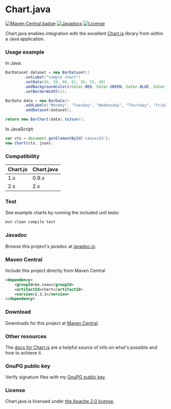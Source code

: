 # Chart.java

[![Maven Central badge](https://maven-badges.herokuapp.com/maven-central/be.ceau/chart/badge.svg)](https://mvnrepository.com/artifact/be.ceau/chart)  [![Javadocs](https://javadoc.io/badge/be.ceau/chart.svg)](https://javadoc.io/doc/be.ceau/chart)  [![License](https://img.shields.io/badge/License-Apache%202.0-blue.svg)](https://www.apache.org/licenses/LICENSE-2.0.txt)

Chart.java enables integration with the excellent [Chart.js](http://www.chartjs.org/) library from within a Java application.

### Usage example

In Java:

```Java
BarDataset dataset = new BarDataset()
		.setLabel("sample chart")
		.setData(65, 59, 80, 81, 56, 55, 40)
		.addBackgroundColors(Color.RED, Color.GREEN, Color.BLUE, Color.YELLOW, Color.ORANGE, Color.GRAY, Color.BLACK)
		.setBorderWidth(2);

BarData data = new BarData()
		.addLabels("Monday", "Tuesday", "Wednesday", "Thursday", "Friday", "Saturday", "Sunday")
		.addDataset(dataset);

return new BarChart(data).toJson();
```

In JavaScript:

```JavaScript
var ctx = document.getElementById('canvasId');
new Chart(ctx, json);
```

### Compatibility

Chart.js | Chart.java
------------ | -------------
1.x | 0.9.x
2.x | 2.x

### Test
See example charts by running the included unit tests:
```XML
mvn clean compile test
```

### Javadoc
Browse this project's javadoc at [javadoc.io](https://javadoc.io/doc/be.ceau/chart).

### Maven Central
Include this project directly from Maven Central
```XML
<dependency>
	<groupId>be.ceau</groupId>
	<artifactId>chart</artifactId>
	<version>2.3.1</version>
</dependency>
```

### Download
Downloads for this project at [Maven Central](https://repo1.maven.org/maven2/be/ceau/chart/).

### Other resources
The [docs for Chart.js](http://www.chartjs.org/docs/) are a helpful source of info on what's possible and how to achieve it. 

### GnuPG public key
Verify signature files with my [GnuPG public key](https://www.ceau.be/pubkey.gpg).

### License
Chart.java is licensed under [the Apache 2.0 license](https://www.apache.org/licenses/LICENSE-2.0.txt).
